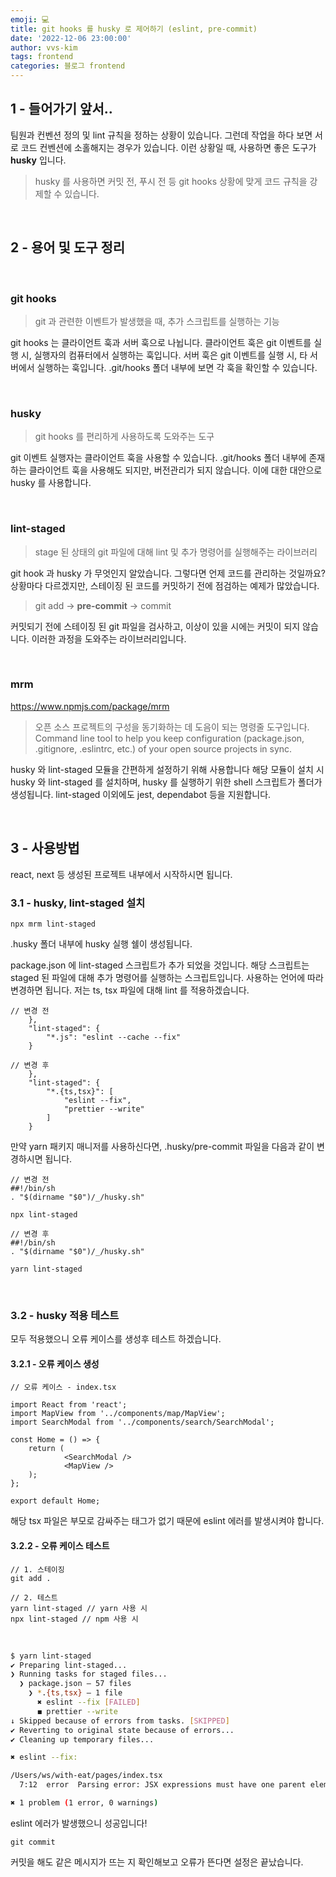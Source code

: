 ```yaml
---
emoji: 💻
title: git hooks 를 husky 로 제어하기 (eslint, pre-commit)
date: '2022-12-06 23:00:00'
author: vvs-kim
tags: frontend
categories: 블로그 frontend
---
```


## 1 - 들어가기 앞서..

팀원과 컨벤션 정의 및 lint 규칙을 정하는 상황이 있습니다.
그런데 작업을 하다 보면 서로 코드 컨벤션에 소홀해지는 경우가 있습니다.
이런 상황일 때, 사용하면 좋은 도구가 **husky** 입니다.

> husky 를 사용하면 커밋 전, 푸시 전 등 git hooks 상황에 맞게 코드 규칙을 강제할 수 있습니다.

<br />

## 2 - 용어 및 도구 정리

<br />

### git hooks

> git 과 관련한 이벤트가 발생했을 때, 추가 스크립트를 실행하는 기능

git hooks 는 클라이언트 훅과 서버 훅으로 나뉩니다.
클라이언트 훅은 git 이벤트를 실행 시, 실행자의 컴퓨터에서 실행하는 훅입니다.
서버 훅은 git 이벤트를 실행 시, 타 서버에서 실행하는 훅입니다.
.git/hooks 폴더 내부에 보면 각 훅을 확인할 수 있습니다.

<br />

### husky

> git hooks 를 편리하게 사용하도록 도와주는 도구

git 이벤트 실행자는 클라이언트 훅을 사용할 수 있습니다.
.git/hooks 폴더 내부에 존재하는 클라이언트 훅을 사용해도 되지만, 버전관리가 되지 않습니다.
이에 대한 대안으로 husky 를 사용합니다.

<br />

### lint-staged

> stage 된 상태의 git 파일에 대해 lint 및 추가 명령어를 실행해주는 라이브러리

git hook 과 husky 가 무엇인지 알았습니다. 그렇다면 언제 코드를 관리하는 것일까요?
상황마다 다르겠지만, 스테이징 된 코드를 커밋하기 전에 점검하는 예제가 많았습니다.

> git add -> **pre-commit** -> commit

커밋되기 전에 스테이징 된 git 파일을 검사하고, 이상이 있을 시에는 커밋이 되지 않습니다.
이러한 과정을 도와주는 라이브러리입니다.

<br />

### mrm

https://www.npmjs.com/package/mrm

> 오픈 소스 프로젝트의 구성을 동기화하는 데 도음이 되는 명령줄 도구입니다. <br />
> Command line tool to help you keep configuration (package.json, .gitignore, .eslintrc, etc.) of your open source projects in sync.

husky 와 lint-staged 모듈을 간편하게 설정하기 위해 사용합니다
해당 모듈이 설치 시 husky 와 lint-staged 를 설치하며, husky 를 실행하기 위한 shell 스크립트가 폴더가 생성됩니다.
lint-staged 이외에도 jest, dependabot 등을 지원합니다.

<br />

## 3 - 사용방법

react, next 등 생성된 프로젝트 내부에서 시작하시면 됩니다.

### 3.1 - husky, lint-staged 설치

```
npx mrm lint-staged
```

.husky 폴더 내부에 husky 실행 쉘이 생성됩니다.
<br />

package.json 에 lint-staged 스크립트가 추가 되었을 것입니다.
해당 스크립트는 staged 된 파일에 대해 추가 명령어를 실행하는 스크립트입니다.
사용하는 언어에 따라 변경하면 됩니다.
저는 ts, tsx 파일에 대해 lint 를 적용하겠습니다.

```
// 변경 전
    },
    "lint-staged": {
        "*.js": "eslint --cache --fix"
    }

// 변경 후
    },
    "lint-staged": {
        "*.{ts,tsx}": [
            "eslint --fix",
            "prettier --write"
        ]
    }
```

만약 yarn 패키지 매니저를 사용하신다면,
.husky/pre-commit 파일을 다음과 같이 변경하시면 됩니다.

```
// 변경 전
##!/bin/sh
. "$(dirname "$0")/_/husky.sh"

npx lint-staged

// 변경 후
##!/bin/sh
. "$(dirname "$0")/_/husky.sh"

yarn lint-staged
```

<br />

### 3.2 - husky 적용 테스트

모두 적용했으니 오류 케이스를 생성후 테스트 하겠습니다.

#### 3.2.1 - 오류 케이스 생성

```
// 오류 케이스 - index.tsx

import React from 'react';
import MapView from '../components/map/MapView';
import SearchModal from '../components/search/SearchModal';

const Home = () => {
    return (
            <SearchModal />
            <MapView />
    );
};

export default Home;
```

해당 tsx 파일은 부모로 감싸주는 태그가 없기 때문에 eslint 에러를 발생시켜야 합니다.

#### 3.2.2 - 오류 케이스 테스트

```
// 1. 스테이징
git add .

// 2. 테스트
yarn lint-staged // yarn 사용 시
npx lint-staged // npm 사용 시
```

<br />

```bash
$ yarn lint-staged
✔ Preparing lint-staged...
❯ Running tasks for staged files...
  ❯ package.json — 57 files
    ❯ *.{ts,tsx} — 1 file
      ✖ eslint --fix [FAILED]
      ◼ prettier --write
↓ Skipped because of errors from tasks. [SKIPPED]
✔ Reverting to original state because of errors...
✔ Cleaning up temporary files...

✖ eslint --fix:

/Users/ws/with-eat/pages/index.tsx
  7:12  error  Parsing error: JSX expressions must have one parent element

✖ 1 problem (1 error, 0 warnings)
```

eslint 에러가 발생했으니 성공입니다!

```
git commit
```

커밋을 해도 같은 메시지가 뜨는 지 확인해보고 오류가 뜬다면 설정은 끝났습니다.

```toc

```
